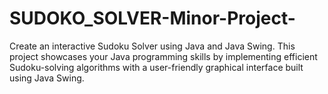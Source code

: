 # SUDOKO_SOLVER-Minor-Project-
Create an interactive Sudoku Solver using Java and Java Swing. This project showcases your Java programming skills by implementing efficient Sudoku-solving algorithms with a user-friendly graphical interface built using Java Swing.
